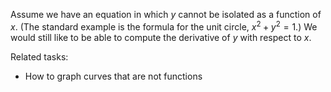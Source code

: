 
Assume we have an equation in which $y$ cannot be isolated as a function of $x$.
(The standard example is the formula for the unit circle, $x^2+y^2=1$.)
We would still like to be able to compute the derivative of $y$ with respect to $x$.

Related tasks:

 * How to graph curves that are not functions
